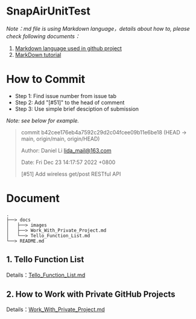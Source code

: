 # SnapAirUnitTest

*Note：md file is using Markdown language，details about how to, please check following documents：*
1. [Markdown language used in github project](https://blog.csdn.net/lida2003/article/details/127828153)
2. [MarkDown tutorial](https://www.runoob.com/markdown/md-tutorial.html)

# How to Commit

- Step 1: Find issue number from issue tab
- Step 2: Add "[#51]" to the head of comment
- Step 3: Use simple brief desciption of submission

*Note: see below for example.*

> commit b42cee176eb4a7592c29d2c04fcee09b11e6be18 (HEAD -> main, origin/main, origin/HEAD)
>
> Author: Daniel Li <lida_mail@163.com>
>
> Date:   Fri Dec 23 14:17:57 2022 +0800
> 
>    [#51] Add wireless get/post RESTful API


# 

# Document

    .
    ├──> docs
    │   ├──> images
    │   ├──> Work_With_Private_Project.md
    │   └──> Tello_Function_List.md
    └──> README.md

## 1. Tello Function List

Details：[Tello_Function_List.md](./docs/Tello_Function_List.md)

## 2. How to Work with Private GitHub Projects

Details：[Work_With_Private_Project.md](./docs/Work_With_Private_Project.md)